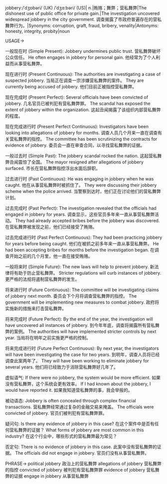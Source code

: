 jobbery:/ˈdʒɒbəri/ (UK) /ˈdʒɑːbəri/ (US)| n.|贿赂；舞弊；营私舞弊|The dishonest use of public office for private gain.|The investigation uncovered widespread jobbery in the city government.  调查揭露了市政府普遍存在的营私舞弊行为。|Synonyms: corruption, graft, fraud, bribery, venality|Antonyms: honesty, integrity, probity|noun


USAGE->

一般现在时 (Simple Present):
Jobbery undermines public trust. 营私舞弊破坏公众信任。
He often engages in jobbery for personal gain. 他经常为了个人利益而从事营私舞弊。

现在进行时 (Present Continuous):
The authorities are investigating a case of suspected jobbery. 当局正在调查一宗涉嫌营私舞弊的案件。
They are currently being accused of jobbery.  他们目前正被指控营私舞弊。


现在完成时 (Present Perfect):
Several officials have been convicted of jobbery. 几名官员已被判犯有营私舞弊罪。
The scandal has exposed the extent of jobbery within the organization.  这起丑闻揭露了该组织内部营私舞弊的程度。

现在完成进行时 (Present Perfect Continuous):
Investigators have been looking into allegations of jobbery for months.  调查人员几个月来一直在调查有关营私舞弊的指控。
The committee has been scrutinizing the contracts for evidence of jobbery. 委员会一直在审查合同，以寻找营私舞弊的证据。

一般过去时 (Simple Past):
The jobbery scandal rocked the nation.  这起营私舞弊丑闻震惊了全国。
The mayor resigned after allegations of jobbery surfaced.  市长在营私舞弊指控浮出水面后辞职。

过去进行时 (Past Continuous):
He was engaging in jobbery when he was caught. 他在从事营私舞弊时被抓住了。
They were discussing their jobbery scheme when the police arrived.  当警察到达时，他们正在讨论他们的营私舞弊计划。


过去完成时 (Past Perfect):
The investigation revealed that the officials had engaged in jobbery for years. 调查显示，这些官员多年来一直从事营私舞弊活动。
They had already accepted bribes before the jobbery was discovered. 在营私舞弊被发现之前，他们已经接受了贿赂。

过去完成进行时 (Past Perfect Continuous):
They had been practicing jobbery for years before being caught.  他们在被抓之前多年来一直从事营私舞弊。
He had been accepting bribes for months before the investigation began. 在调查开始之前的几个月里，他一直在接受贿赂。


一般将来时 (Simple Future):
The new laws will help to prevent jobbery. 新法律将有助于防止营私舞弊。
Stricter regulations will curb instances of jobbery. 更严格的法规将遏制营私舞弊的发生。

将来进行时 (Future Continuous):
The committee will be investigating claims of jobbery next month. 委员会下个月将调查营私舞弊的指控。
The government will be implementing new measures to combat jobbery. 政府将实施新的措施来打击营私舞弊。

将来完成时 (Future Perfect):
By the end of the year, the investigation will have uncovered all instances of jobbery. 到今年年底，调查将揭露所有营私舞弊的案例。
The authorities will have implemented stricter controls by next year.  当局将在明年之前实施更严格的控制。

将来完成进行时 (Future Perfect Continuous):
By next year, the investigators will have been investigating the case for two years. 到明年，调查人员将已经调查此案两年了。
They will have been working to eliminate jobbery for several years.  他们将已经致力于消除营私舞弊好几年了。


虚拟语气:
If there were no jobbery, the system would be more efficient.  如果没有营私舞弊，这个系统会更有效率。
If I had known about the jobbery, I would have reported it. 如果我知道营私舞弊的事，我会举报的。

被动语态:
Jobbery is often concealed through complex financial transactions. 营私舞弊经常通过复杂的金融交易来掩盖。
The officials were convicted of jobbery. 官员们被判犯有营私舞弊罪。

疑问句:
Is there any evidence of jobbery in this case?  在这个案件中是否有任何营私舞弊的证据？
What forms of jobbery are most common in this industry?  在这个行业中，哪些形式的营私舞弊最为常见？


否定句:
There is no evidence of jobbery in this case.  此案中没有营私舞弊的证据。
The officials did not engage in jobbery. 官员们没有从事营私舞弊。



PHRASE->
political jobbery 政治上的营私舞弊
allegations of jobbery 营私舞弊的指控
convicted of jobbery 被判犯有营私舞弊罪
evidence of jobbery 营私舞弊的证据
engage in jobbery 从事营私舞弊
